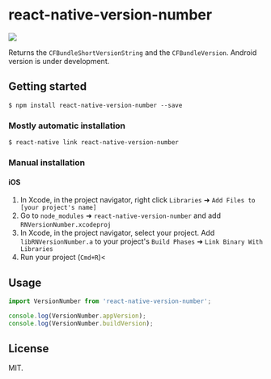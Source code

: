 
# react-native-version-number
<img src="https://travis-ci.org/APSL/react-native-version-number.svg?branch=master" />

Returns the `CFBundleShortVersionString` and the `CFBundleVersion`. Android version is under development.

## Getting started

`$ npm install react-native-version-number --save`

### Mostly automatic installation

`$ react-native link react-native-version-number`

### Manual installation

#### iOS

1. In Xcode, in the project navigator, right click `Libraries` ➜ `Add Files to [your project's name]`
2. Go to `node_modules` ➜ `react-native-version-number` and add `RNVersionNumber.xcodeproj`
3. In Xcode, in the project navigator, select your project. Add `libRNVersionNumber.a` to your project's `Build Phases` ➜ `Link Binary With Libraries`
4. Run your project (`Cmd+R`)<


## Usage
```javascript
import VersionNumber from 'react-native-version-number';

console.log(VersionNumber.appVersion);
console.log(VersionNumber.buildVersion);
```

## License
MIT.
